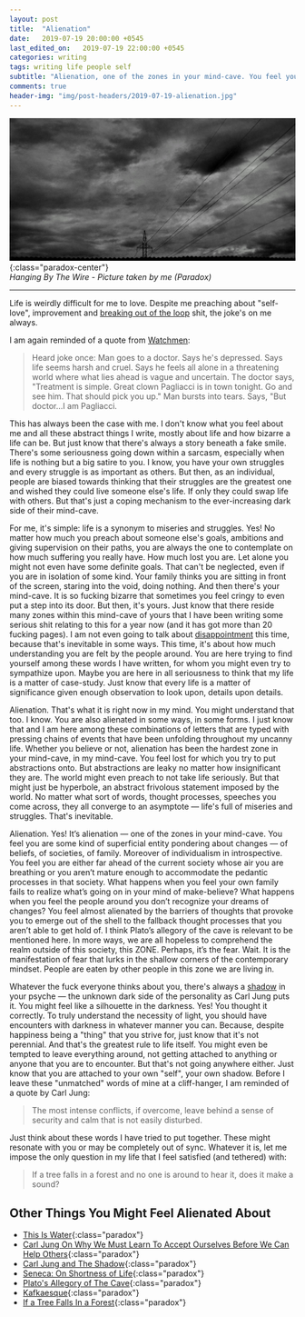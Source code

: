 ```yaml
---
layout: post
title:  "Alienation"
date:   2019-07-19 20:00:00 +0545
last_edited_on:   2019-07-19 22:00:00 +0545
categories: writing
tags: writing life people self
subtitle: "Alienation, one of the zones in your mind-cave. You feel you are some kind of superficial entity pondering about changes — of beliefs, of societies, of family. Moreover of individualism in introspective."
comments: true
header-img: "img/post-headers/2019-07-19-alienation.jpg"
---
```


![Hanging By The Wire](/img/post-headers/2019-07-19-alienation.jpg){:class="paradox-center"}  
*Hanging By The Wire - Picture taken by me (Paradox)*

<hr/>

Life is weirdly difficult for me to love. Despite me preaching about "self-love", improvement and 
[breaking out of the loop](www.nishanpantha.com.np/writing/breaking-out-of-loop.html) shit, the joke's on me always.  

I am again reminded of a quote from [Watchmen](https://en.wikipedia.org/wiki/Watchmen):

> Heard joke once: Man goes to a doctor. Says he's depressed. Says life seems harsh and cruel. Says he feels all alone in a threatening world where what lies ahead is vague and uncertain. The doctor says, "Treatment is simple. Great clown Pagliacci is in town tonight. Go and see him. That should pick you up." Man bursts into tears. Says, "But doctor...I am Pagliacci.


This has always been the case with me. I don't know what you feel about me and all these abstract things I write, mostly about life and how bizarre a life can be. But just know that there's always a story beneath a fake smile. There's some seriousness going down within a sarcasm, especially when life is nothing but a big satire to you. I know, you have your own struggles and every struggle is as important as others. But then, as an individual, people are biased towards thinking that their struggles are the greatest one and wished they could live someone else's life. If only they could swap life with others. But that's just a coping mechanism to the ever-increasing dark side of their mind-cave.  

For me, it's simple: life is a synonym to miseries and struggles. Yes! No matter how much you preach about someone else's goals, ambitions and giving supervision on their paths, you are always the one to contemplate on how much suffering you really have. How much lost you are. Let alone you might not even have some definite goals. That can't be neglected, even if you are in isolation of some kind. Your family thinks you are sitting in front of the screen, staring into the void, doing nothing. And then there's your mind-cave. It is so fucking bizarre that sometimes you feel cringy to even put a step into its door. But then, it's yours. Just know that there reside many zones within this mind-cave of yours that I have been writing some serious shit relating to this for a year now (and it has got more than 20 fucking pages). I am not even going to talk about 
[disappointment](http://www.nishanpantha.com.np/writing/disappointment.html) this time, because that's inevitable in some ways. This time, it's about how much understanding you are felt by the people around. You are here trying to find yourself among these words I have written, for whom you might even try to sympathize upon. Maybe you are here in all seriousness to think that my life is a matter of case-study. Just know that every life is a matter of significance given enough observation to look upon, details upon details.  

Alienation. That's what it is right now in my mind. You might understand that too. I know. You are also alienated in some ways, in some forms. I just know that and I am here among these combinations of letters that are typed with pressing chains of events that have been unfolding throughout my uncanny life. Whether you believe or not, alienation has been the hardest zone in your mind-cave, in my mind-cave. You feel lost for which you try to put abstractions onto. But abstractions are leaky no matter how insignificant they are. The world might even preach to not take life seriously. But that might just be hyperbole, an abstract frivolous statement imposed by the world. No matter what sort of words, thought processes, speeches you come across, they all converge to an asymptote — life's full of miseries and struggles. That's inevitable.  

Alienation. Yes! It’s alienation — one of the zones in your mind-cave. You feel you are some kind of superficial entity pondering about changes — of beliefs, of societies, of family. Moreover of individualism in introspective. You feel you are either far ahead of the current society whose air you are breathing or you aren’t mature enough to accommodate the pedantic processes in that society. What happens when you feel your own family fails to realize what’s going on in your mind of make-believe? What happens when you feel the people around you don’t recognize your dreams of changes? You feel almost alienated by the barriers of thoughts that provoke you to emerge out of the shell to the fallback thought processes that you aren’t able to get hold of. I think Plato’s allegory of the cave is relevant to be mentioned here. In more ways, we are all hopeless to comprehend the realm outside of this society, this ZONE. Perhaps, it’s the fear. Wait. It is the manifestation of fear that lurks in the shallow corners of the contemporary mindset. People are eaten by other people in this zone we are living in.  

Whatever the fuck everyone thinks about you, there's always a [shadow](https://en.wikipedia.org/wiki/Shadow_(psychology)) in your psyche — the unknown dark side of the personality as Carl Jung puts it. You might feel like a silhouette in the darkness. Yes! You thought it correctly. To truly understand the necessity of light, you should have encounters with darkness in whatever manner you can. Because, despite happiness being a "thing" that you strive for, just know that it's not perennial.  And that's the greatest rule to life itself. You might even be tempted to leave everything around, not getting attached to anything or anyone that you are to encounter. But that's not going anywhere either. Just know that you are attached to your own "self", your own shadow. Before I leave these "unmatched" words of mine at a cliff-hanger, I am reminded of a quote by Carl Jung:  
 
> The most intense conflicts, if overcome, leave behind a sense of security and calm that is not easily disturbed.

Just think about these words I have tried to put together. These might resonate with you or may be completely out of sync.
Whatever it is, let me impose the only question in my life that I feel satisfied (and tethered) with:
> If a tree falls in a forest and no one is around to hear it, does it make a sound?


## Other Things You Might Feel Alienated About
- [This Is Water](https://www.youtube.com/watch?v=8CrOL-ydFMI){:class="paradox"}
- [Carl Jung On Why We Must Learn To Accept Ourselves Before We Can Help Others](https://highexistence.com/carl-jung-on-why-we-must-never-pass-judgment-when-we-desire-to-help/){:class="paradox"}
- [Carl Jung and The Shadow](https://www.youtube.com/watch?v=nI-Ko-d29X4&t=314s){:class="paradox"}
- [Seneca: On Shortness of Life](https://tim.blog/2009/04/24/on-the-shortness-of-life-an-introduction-to-seneca/){:class="paradox"}
- [Plato's Allegory of The Cave](https://www.youtube.com/watch?v=SWlUKJIMge4){:class="paradox"}
- [Kafkaesque](http://www.nishanpantha.com.np/writing/kafkaesque.html){:class="paradox"}
- [If a Tree Falls In a Forest](https://en.wikipedia.org/wiki/If_a_tree_falls_in_a_forest){:class="paradox"}

